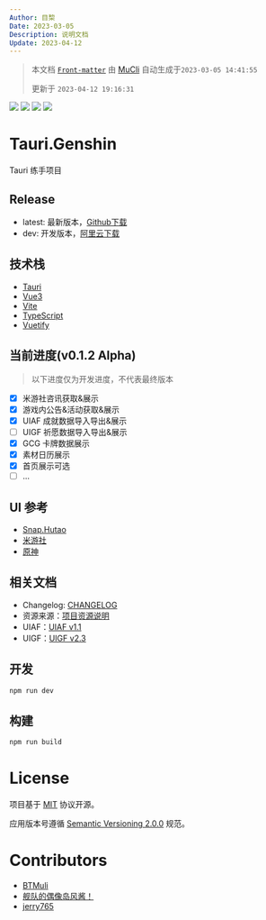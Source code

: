 ```yaml
---
Author: 目棃
Date: 2023-03-05
Description: 说明文档
Update: 2023-04-12
---
```


> 本文档 [`Front-matter`](https://github.com/BTMuli/Mucli#FrontMatter) 由 [MuCli](https://github.com/BTMuli/Mucli) 自动生成于`2023-03-05 14:41:55`
> 
> 更新于 `2023-04-12 19:16:31`

![](https://img.shields.io/github/last-commit/BTMuli/Tauri.Genshin?style=for-the-badge) ![](https://img.shields.io/github/commits-since/BTMuli/Tauri.Genshin/latest?include_prereleases&style=for-the-badge) ![](https://img.shields.io/github/v/release/BTMuli/Tauri.Genshin?include_prereleases&style=for-the-badge) ![](https://img.shields.io/github/license/BTMuli/Tauri.Genshin?style=for-the-badge)

# Tauri.Genshin

Tauri 练手项目

## Release

- latest: 最新版本，[Github下载](https://github.com/BTMuli/Tauri.Genshin/releases/latest)
- dev: 开发版本，[阿里云下载](https://www.aliyundrive.com/s/viGQKLAHU16)

## 技术栈

- [Tauri](https://tauri.studio/zh-CN/)
- [Vue3](https://v3.cn.vuejs.org/)
- [Vite](https://cn.vitejs.dev/)
- [TypeScript](https://www.typescriptlang.org/)
- [Vuetify](https://vuetifyjs.com/en/)

## 当前进度(v0.1.2 Alpha)

> 以下进度仅为开发进度，不代表最终版本

- [x] 米游社咨讯获取&展示
- [x] 游戏内公告&活动获取&展示
- [x] UIAF 成就数据导入导出&展示
- [ ] UIGF 祈愿数据导入导出&展示
- [x] GCG 卡牌数据展示
- [x] 素材日历展示
- [x] 首页展示可选
- [ ] ...

## UI 参考

- [Snap.Hutao](https://github.com/DGP-Studio/Snap.Hutao)
- [米游社](https://www.miyoushe.com/ys/)
- [原神](https://yuanshen.com/)

## 相关文档

+ Changelog: [CHANGELOG](CHANGELOG.md)
+ 资源来源：[项目资源说明](docs/项目资源说明.md)
+ UIAF：[UIAF v1.1](docs/UIAF.md)
+ UIGF：[UIGF v2.3](docs/UIGF.md)

## 开发

```bash
npm run dev
```

## 构建

```bash
npm run build
```

# License

项目基于 [MIT](LICENSE) 协议开源。

应用版本号遵循 [Semantic Versioning 2.0.0](https://semver.org/lang/zh-CN/) 规范。

# Contributors

- [BTMuli](https://github.com/BTMuli)
- [舰队的偶像岛风酱！](https://github.com/frg2089)
- [jerry765](https://github.com/jerry765)
